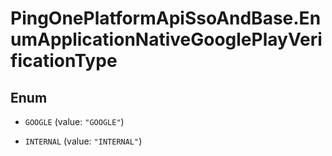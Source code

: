 # PingOnePlatformApiSsoAndBase.EnumApplicationNativeGooglePlayVerificationType

## Enum


* `GOOGLE` (value: `"GOOGLE"`)

* `INTERNAL` (value: `"INTERNAL"`)


